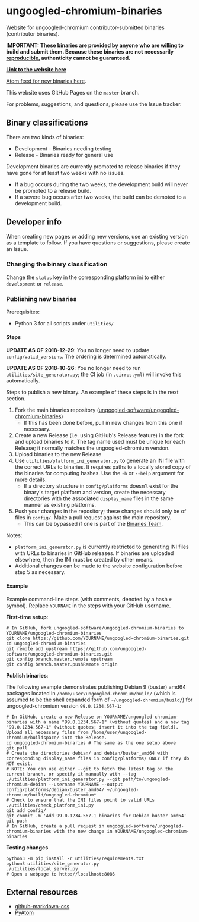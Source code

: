 # ungoogled-chromium-binaries

Website for ungoogled-chromium contributor-submitted binaries (contributor binaries).

**IMPORTANT: These binaries are provided by anyone who are willing to build and submit them. Because these binaries are not necessarily [reproducible](https://reproducible-builds.org/), authenticity cannot be guaranteed.**

[**Link to the website here**](//ungoogled-software.github.io/ungoogled-chromium-binaries/)

[Atom feed for new binaries here](//raw.githubusercontent.com/ungoogled-software/ungoogled-chromium-binaries/master/feed.xml).

This website uses GitHub Pages on the `master` branch.

For problems, suggestions, and questions, please use the Issue tracker.

## Binary classifications

There are two kinds of binaries:

* Development - Binaries needing testing
* Release - Binaries ready for general use

Development binaries are currently promoted to release binaries if they have gone for at least two weeks with no issues.
* If a bug occurs during the two weeks, the development build will never be promoted to a release build.
* If a severe bug occurs after two weeks, the build can be demoted to a development build.

## Developer info

When creating new pages or adding new versions, use an existing version as a template to follow. If you have questions or suggestions, please create an Issue.

### Changing the binary classification

Change the `status` key in the corresponding platform ini to either `development` or `release`.

### Publishing new binaries

Prerequisites:
* Python 3 for all scripts under `utilities/`

#### Steps

**UPDATE AS OF 2018-12-29**: You no longer need to update `config/valid_versions`. The ordering is determined automatically.

**UPDATE AS OF 2018-10-26**: You no longer need to run `utilities/site_generator.py`; the CI job (in `.cirrus.yml`) will invoke this automatically.

Steps to publish a new binary. An example of these steps is in the next section.

1. Fork the main binaries repository ([ungoogled-software/ungoogled-chromium-binaries](//github.com/ungoogled-software/ungoogled-chromium-binaries))
    * If this has been done before, pull in new changes from this one if necessary.
2. Create a new Release (i.e. using GitHub's Release feature) in the fork and upload binaries to it. The tag name used must be unique for each Release; it normally matches the ungoogled-chromium version.
3. Upload binaries to the new Release
4. Use `utilities/platform_ini_generator.py` to generate an INI file with the correct URLs to binaries. It requires paths to a locally stored copy of the binaries for computing hashes. Use the `-h` or `--help` argument for more details.
    * If a directory structure in `config/platforms` doesn't exist for the binary's target platform and version, create the necessary directories with the associated `display_name` files in the same manner as existing platforms.
5. Push your changes in the repository; these changes should only be of files in `config/`. Make a pull request against the main repository.
    * This can be bypassed if one is part of the [Binaries Team](//github.com/orgs/ungoogled-software/teams/binaries-team).

Notes:

* `platform_ini_generator.py` is currently restricted to generating INI files with URLs to binaries in GitHub releases. If binaries are uploaded elsewhere, then the INI must be created by other means.
* Additional changes can be made to the website configuration before step 5 as necessary.

#### Example

Example command-line steps (with comments, denoted by a hash `#` symbol). Replace `YOURNAME` in the steps with your GitHub username.

**First-time setup**:

```
# In GitHub, fork ungoogled-software/ungoogled-chromium-binaries to YOURNAME/ungoogled-chromium-binaries
git clone https://github.com/YOURNAME/ungoogled-chromium-binaries.git
cd ungoogled-chromium-binaries
git remote add upstream https://github.com/ungoogled-software/ungoogled-chromium-binaries.git
git config branch.master.remote upstream
git config branch.master.pushRemote origin
```

**Publish binaries**:

The following example demonstrates publishing Debian 9 (buster) amd64 packages located in `/home/user/ungoogled-chromium/build/` (which is assumed to be the shell expanded form of `~/ungoogled-chromium/build/`) for ungoogled-chromium version `99.0.1234.567-1`:

```
# In GitHub, create a new Release on YOURNAME/ungoogled-chromium-binaries with a name "99.0.1234.567-1" (without quotes) and a new tag "99.0.1234.567-1" (without quotes; insert it into the tag field). Upload all necessary files from /home/user/ungoogled-chromium/buildspace/ into the Release.
cd ungoogled-chromium-binaries # The same as the one setup above
git pull
# Create the directories debian/ and debian/buster_amd64 with corresponding display_name files in config/platforms/ ONLY if they do NOT exist.
# NOTE: You can use either --git to fetch the latest tag on the current branch, or specify it manually with --tag
./utilities/platform_ini_generator.py --git path/to/ungoogled-chromium-debian --username YOURNAME --output config/platforms/debian/buster_amd64/ ~/ungoogled-chromium/build/ungoogled-chromium*
# Check to ensure that the INI files point to valid URLs
./utilities/check_platform_ini.py
git add config/
git commit -m 'Add 99.0.1234.567-1 binaries for Debian buster amd64'
git push
# In GitHub, create a pull request in ungoogled-software/ungoogled-chromium-binaries with the new change in YOURNAME/ungoogled-chromium-binaries
```

**Testing changes**

```
python3 -m pip install -r utilities/requirements.txt
python3 utilities/site_generator.py
./utilities/local_server.py
# Open a webpage to http://localhost:8086
```

## External resources

* [github-markdown-css](//github.com/sindresorhus/github-markdown-css)
* [PyAtom](//github.com/sramana/pyatom)
